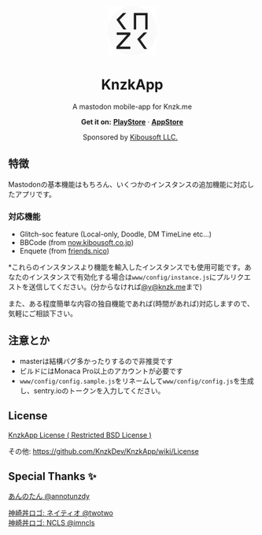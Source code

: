 <p align="center">
  <a href="https://knzkapp.yuzu.tk/">
    <img src="res/android/icon/xxxhdpi.png" alt="Knzk.me Logo" width=100>
  </a>

  <h1 align="center">KnzkApp</h1>
  
  <p align="center">A mastodon mobile-app for Knzk.me</p>

  <p align="center">
    <b>Get it on:</b>
    <a href="https://play.google.com/store/apps/details?id=net.knzkdev.app"><b>PlayStore</b></a>
     · 
    <a href="https://itunes.apple.com/jp/app/knzkapp/id1296825434"><b>AppStore</b></a>
  </p>

  <p align="center">
  Sponsored by <a href="http://kibousoft.co.jp/">Kibousoft LLC.</a>
  </p>
</p>

## 特徴
Mastodonの基本機能はもちろん、いくつかのインスタンスの追加機能に対応したアプリです。

### 対応機能
- Glitch-soc feature (Local-only, Doodle, DM TimeLine etc...)
- BBCode (from [now.kibousoft.co.jp](https://now.kibousoft.co.jp/))
- Enquete (from [friends.nico](https://friends.nico/))
<!-- - Markdown (from [kirishima.cloud](https://kirishima.cloud/)) -->

*これらのインスタンスより機能を輸入したインスタンスでも使用可能です。あなたのインスタンスで有効化する場合は`www/config/instance.js`にプルリクエストを送信してください。(分からなければ[@y@knzk.me](https://knzk.me/@y)まで)

また、ある程度簡単な内容の独自機能であれば(時間があれば)対応しますので、気軽にご相談下さい。

## 注意とか
- masterは結構バグ多かったりするので非推奨です
- ビルドにはMonaca Pro以上のアカウントが必要です
- `www/config/config.sample.js`をリネームして`www/config/config.js`を生成し、sentry.ioのトークンを入力してください。
<!-- - Firebaseで生成した`google-services.json` / `GoogleService-Info.plist`を`KnzkApp/`に設置して下さい -->

## License
[KnzkApp License ( Restricted BSD License )](https://github.com/KnzkDev/KnzkApp/blob/master/LICENSE)

その他: https://github.com/KnzkDev/KnzkApp/wiki/License

## Special Thanks ✨
[あんのたん @annotunzdy](https://knzk.me/@annotunzdy)   

[神崎丼ロゴ: ネイティオ @twotwo](https://knzk.me/@twotwo)  
[神崎丼ロゴ: NCLS @imncls](https://knzk.me/@imncls)
